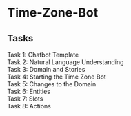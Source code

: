 # Time-Zone-Bot

## Tasks

Task 1: Chatbot Template <br />
Task 2: Natural Language Understanding <br />
Task 3: Domain and Stories <br />
Task 4: Starting the Time Zone Bot <br />
Task 5: Changes to the Domain <br />
Task 6: Entities <br />
Task 7: Slots <br />
Task 8: Actions <br />


